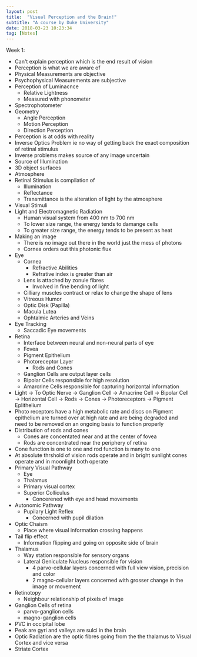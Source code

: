 ```yaml
---
layout: post
title:  "Visual Perception and the Brain!"
subtitle: "A course by Duke University"
date: 2018-03-23 10:23:34
tag: [Notes]
---
```


Week 1:

- Can't explain perception which is the end result of vision
- Perception is what we are aware of
- Physical Measurements are objective
- Psychophysical Measurements are subjective
- Perception of Luminacnce
    - Relative Lightness
    - Measured with phonometer
- Spectrophotometer
- Geometry
    - Angle Perception
    - Motion Perception
    - Direction Perception
- Perception is at odds with reality
- Inverse Optics Problem ie no way of getting back the exact composition of retinal stimulus
- Inverse problems makes source of any image uncertain
- Source of Illumination
- 3D object surfaces
- Atmosphere
- Retinal Stimulus is compilation of
    - Illumination
    - Reflectance
    - Transmittance is the alteration of light by the atmosphere
- Visual Stimuli
- Light and Electromagnetic Radiation
    - Human visual system from 400 nm to 700 nm
    - To lower size range, the energy tends to damange cells
    - To greater size range, the energy tends to be present as heat
- Making an image
    - There is no image out there in the world just the mess of photons
    - Cornea orders out this photonic flux
- Eye
    - Cornea
        - Refractive Abilities
        - Refrative index is greater than air
    - Lens is attached by zonule fibres
        - Involved in fine bending of light
    - Cilliary muscles contract or relax to change the shape of lens
    - Vitreous Humor
    - Optic Disk (Papilla)
    - Macula Lutea
    - Ophtalmic Arteries and Veins
- Eye Tracking
    - Saccadic Eye movements
- Retina
    - Interface between neural and non-neural parts of eye
    - Fovea
    - Pigment Epithelium
    - Photoreceptor Layer
        - Rods and Cones
    - Ganglion Cells are output layer cells
    - Bipolar Cells responsible for high resolution 
    - Amarcrine Cells responsible for capturing horizontal information 
- Light -> To Optic Nerve -> Ganglion Cell -> Amacrine Cell -> Bipolar Cell -> Horizontal Cell -> Rods -> Cones -> Photoreceptors -> Pigment Eplithelium
- Photo receptors have a high metabolic rate and discs on Pigment epithelium are turned over at high rate and are being degraded and need to be removed on an ongoing basis to function properly
- Distribution of rods and cones
    - Cones are concentated near and at the center of fovea
    - Rods are concentrated near the periphery of retina
- Cone function is one to one and rod function is many to one
- At absolute thrshold of vision rods operate and in bright sunlight cones operate and in moonlight both operate
- Primary Visual Pathway
    - Eye
    - Thalamus
    - Primary visual cortex
    - Superior Colliculus
        - Concerened with eye and head movements
- Autonomic Pathway
    - Pupilary Light Reflex
        - Concerned with pupil dilation
- Optic Chaism
    - Place where visual information crossing happens
- Tail flip effect
    - Information flipping and going on opposite side of brain
- Thalamus
    - Way station responsible for sensory organs
    - Lateral Geniculate Nucleus responsible for vision
        - 4 parvo-cellular layers concerned with full view vision, precision and color
        - 2 magno-cellular layers concerned with grosser change in the image or movement
- Retinotopy
    - Neighbour relationship of pixels of image
- Ganglion Cells of retina
    - parvo-ganglion cells
    - magno-ganglion cells
- PVC in occipital lobe
- Peak are gyri and valleys are sulci in the brain
- Optic Radiation are the optic fibres going from the the thalamus to Visual Cortex and vice versa
- Striate Cortex
